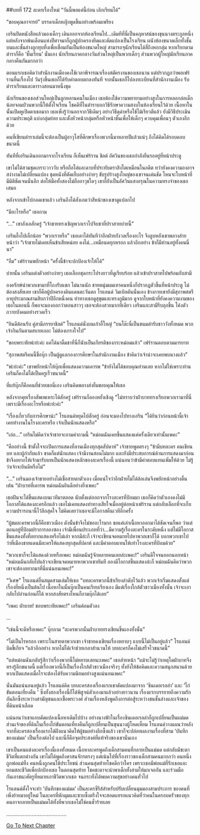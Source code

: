 ##บทที่ 172 ละครเรื่องใหม่
“วันนี้พอแค่นี้ก่อน เลิกเรียนได้”


“ขอบคุณอาจารย์” บรรดาเด็กหญิงพูดขึ้นอย่างพร้อมเพรียง


เอรินปิดหนังสือแล้วมองเด็กๆ เดินออกจากห้องเรียนไป...เดิมทีที่นี่เป็นคฤหาสน์ของขุนนางตระกูลหนึ่ง แต่หลังจากพ้นเดือนแห่งปีศาจมาก็ถูกผู้ปกครองยึดและดัดแปลงเป็นโรงเรียน ผนังห้องขนาดเล็กทั้งชั้นบนและชั้นล่างถูกทุบทิ้งเพื่อเชื่อมกันเป็นห้องขนาดใหญ่ สามารถจุนักเรียนได้สี่ถึงหกกลุ่ม หากเรียกตามตำราก็คือ ‘ชั้นเรียน’ นั่นเอง นักเรียนภาคกลางวันส่วนใหญ่เป็นพวกเด็กๆ ส่วนพวกผู้ใหญ่มักเรียนภาคกลางคืนกันมากกว่า


ตอนแรกเธอคิดว่าสำนักงานเมืองคงใช้เวลาพิจารณาเรื่องสมัครงานของเธอนาน แต่ปรากฏกว่าพอเฟร์รานยื่นเรื่องไป วันรุ่งขึ้นเธอก็ได้รับคำตอบตกลงทันที จากนั้นเธอก็ไปลงทะเบียนที่สำนักงานเมือง รับตำราเรียนและตารางสอนมาหนึ่งชุด


นักเรียนของเธอส่วนใหญ่เป็นลูกหลานคนในเมือง เธอต้องใช้ความพยายามอย่างสูงในการหลอกล่อเด็กน้อยจอมป่วนพวกนี้ให้ตั้งใจเรียน โชคดีที่ในตำราบอกวิธีรักษาความสงบในห้องเรียนไว้ด้วย เนื้อหาในนั้นเปิดหูเปิดตาเธอมาก เธอเพิ่งรู้ว่านอกจากวิธีเดิมๆ อย่างวิธีดุด่าหรือใช้ไม้เรียวตีแล้ว ยังมีวิธีประเมินความประพฤติ แบ่งกลุ่มย่อย และตั้งหัวหน้ากลุ่มหรือหัวหน้าชั้นเพื่อให้เด็กๆ ควบคุมเพื่อนๆ ตัวเองอีกด้วย


คนที่เขียนตำราเล่มนี้จะต้องเป็นผู้อาวุโสที่ศึกษาเรื่องพวกนี้มาหลายปีแล้วแน่ๆ ถึงได้คิดได้รอบคอบขนาดนี้


ทันทีที่เอรินเดินออกมาจากโรงเรียน ก็เห็นเฟร์ราน ชิลต์ อัศวินของเธอกำลังยืนรออยู่ที่หน้าประตู


เขาไม่ได้สวมชุดเกราะวาววับ หรือถือโล่และดาบที่ประทับตราสิงโตเหมือนในอดีต ทว่ายังคงความองอาจสง่างามไม่เปลี่ยนแปลง ชุดหนังที่ตัดเย็บอย่างง่ายๆ ขับรูปร่างสูงใหญ่ของเขาจนเด่นชัด ไหนจะใบหน้าที่มีมิติชัดเจนนั่นอีก ต่อให้มือทั้งสองไม่ถืออาวุธใดๆ เขาก็ยังเป็นอัศวินแสงอรุณในความทรงจำของเธอเสมอ


หลังจากเข้าไปกอดเขาแล้ว เอรินถึงได้สังเกตว่าสีหน้าของเขาดูแปลกไป


“มีอะไรหรือ” เธอถาม


“...” เขาลังเลสักครู่ “เจ้าชายทรงเชิญพวกเราไปจิบชาที่ปราสาทบ่ายนี้”


เอรินอึ้งไปเล็กน้อย “พวกเราหรือ” เธอเดาได้ทันทีว่าอีกฝ่ายกังวลเรื่องอะไร จึงลูบหลังเขาพลางส่ายหน้าว่า “เจ้าชายไม่เคยเห็นข้าเสียหน่อย คงไม่...เหมือนดยุกหรอก แล้วอีกอย่าง ข้าก็มีท่านอยู่ทั้งคนนี่นา”


“อืม” เฟร์รานพยักหน้า “ครั้งนี้ข้าจะปกป้องเจ้าให้ได้”


บ่ายนั้น เอรินแต่งตัวอย่างง่ายๆ เธอเลือกชุดกระโปรงยาวที่ดูเรียบร้อย แล้วเข้าปราสาทไปพร้อมกับสามี


องครักษ์นำพวกเขามาที่โถงรับแขก ไม่นานนัก ชายหนุ่มผมเทาคนหนึ่งก็ปรากฏตัวขึ้นที่หน้าประตู ไม่ต้องสงสัยเลย เขาก็คือผู้ปกครองดินแดนตะวันตก โรแลนด์ วิมเบิลดันนั่นเอง ข้างกายเขายังมีสุภาพสตรีอายุประมาณสามสิบกว่าปีอีกหนึ่งคน ท่าทางเธอดูสุขุมและทรงภูมิมาก ดูจากใบหน้าที่ยังคงความงามของเธอในตอนนี้ ก็พอจะมองออกว่าตอนสาวๆ เธอจะต้องสวยมากทีเดียว เอรินและสามีรีบลุกขึ้น โค้งตัวถวายบังคมอย่างรวดเร็ว


“ยินดีต้อนรับ คู่สามีภรรยาชิลต์” โรแลนด์นั่งบนเก้าอี้ใหญ่ “บนโต๊ะนี่เป็นขนมตำรับชาววังทั้งหมด พวกเจ้ากินกันตามสบายเถอะ ไม่ต้องเกรงใจไป”


“ขอบพระทัยพ่ะย่ะค่ะ แค่ได้มาดื่มชาที่นี่ก็นับเป็นเกียรติของกระหม่อมแล้ว” เฟร์รานตอบตามมารยาท


“สุภาพสตรีคนนี้ชื่อบุ๊ก เป็นผู้ดูแลกองการศึกษาในสำนักงานเมือง ข้าคิดว่าเจ้าน่าจะเคยพบนางแล้ว”


“พ่ะย่ะค่ะ” เขาพยักหน้าให้บุ๊กเพื่อแสดงความเคารพ “ข้ายังไม่ได้ขอบคุณท่านเลย หากไม่ใช่เพราะท่าน เอรินก็คงไม่ได้เป็นครูเร็วขนาดนี้”


ที่แท้บุ๊กก็คือคนที่ช่วยเธอนี่เอง เอรินคิดพลางส่งยิ้มขอบคุณให้เธอ


หลังจากคุยเรื่องสัพเพเหระได้สักครู่ เฟร์รานก็ลองหยั่งเชิงดู “ไม่ทราบว่าฝ่าบาททรงเรียกพวกเรามาที่นี่เพราะมีเรื่องอะไรหรือพ่ะย่ะค่ะ”


“เรื่องเกี่ยวกับการศึกษาน่ะ” โรแลนด์หยุดไปสักครู่ ก่อนจะมองไปทางเอริน “ได้ยินว่าก่อนหน้านี้เจ้าเคยทำงานในโรงละครหรือ เจ้าเป็นนักแสดงหรือ”


“เอ่อ...” เอรินไม่คิดว่าเจ้าชายจะถามคำถามนี้ “หม่อมฉันเคยขึ้นแสดงแค่ครั้งเดียวเท่านั้นเพคะ”


“คืออย่างนี้ ข้าตั้งใจจะเปิดการแสดงที่ลานเมืองทุกสุดสัปดาห์” เจ้าชายพูดตรงๆ “ข้ามีบทละคร คนเขียนบท และผู้กำกับแล้ว ขาดก็แต่นักแสดง เจ้ามีงานสอนไม่มาก และยังมีประสบการณ์ด้านการแสดงมาก่อน ข้าจึงอยากให้เจ้ามารับบทเป็นนักแสดงหลักของละครเรื่องนี้ แน่นอนว่าข้ามีค่าตอบแทนเพิ่มให้ด้วย ไม่รู้ว่าเจ้าจะยินดีหรือไม่”


“...” เอรินมองเจ้าชายอย่างไม่เชื่อสายตาตัวเอง เมื่อแน่ใจว่าอีกฝ่ายไม่ได้ล้อเล่นจึงพยักหน้าอย่างตื่นเต้น “ฝ่าบาทที่เคารพ หม่อมฉันยินดีอย่างยิ่งเพคะ”


เธอฝันจะได้ขึ้นแสดงบนเวทีมาตลอด นับตั้งแต่ออกจากโรงละครที่ป้อมมา เธอก็คิดว่าตัวเองคงไม่มีโอกาสได้แสดงละครอีกแล้ว เธอไม่เคยแสดงท่าทางเสียใจเมื่ออยู่ต่อหน้าเฟร์ราน แต่กลับเลือกที่จะเก็บความปรารถนานี้ไว้ลึกสุดใจ ไม่คิดเลยว่าเธอจะมีโอกาสคืนเวทีอีกครั้ง


“ผู้ชมละครพวกนี้ก็คือชาวเมือง ดังนั้นข้าจึงไม่ขออะไรมาก ขอแค่เล่าเนื้อหาออกมาได้ชัดเจนก็พอ ว่าแต่ตอนอยู่ที่ป้อมปราการลองซอง เจ้ามีเพื่อนประเภทที่ว่า...มีความรู้เรื่องละครในระดับหนึ่ง แต่ไม่มีโอกาสขึ้นแสดงทั้งที่อยากแสดงหรือไม่เล่า หากมีล่ะก็ เจ้าจะเขียนจดหมายไปหาพวกเขาก็ได้ บอกพวกเขาไปว่าที่เมืองชายแดนมีละครให้แสดงทุกสุดสัปดาห์ และมีค่าตอบแทนให้เท่าโรงละครที่ป้อมด้วย”


“พวกเขาก็จะได้แสดงด้วยหรือเพคะ หม่อมฉันรู้จักหลายคนเลยล่ะเพคะ!” เอรินดีใจจนออกนอกหน้า “หม่อมฉันกลับไปแล้วจะเขียนจดหมายหาพวกเขาทันที ลองมีโอกาสขึ้นแสดงล่ะก็ หม่อมฉันคิดว่าพวกเขาจะต้องอยากมาที่นี่แน่นอนเพคะ!”


“วิเศษ” โรแลนด์ยื่นสมุดสามเล่มให้เธอ “บทละครพวกนี้ข้าเรียงลำดับไว้แล้ว พวกเจ้าเริ่มแสดงตั้งแต่เรื่องที่หนึ่งเป็นต้นไป เนื้อหาในนั้นบุ๊กเป็นคนเรียบเรียงเอง มีแต่เรื่องใกล้ตัวชาวเมืองทั้งนั้น เจ้าจะเอากลับไปอ่านก่อนก็ได้ หากสงสัยตรงไหนก็ถามบุ๊กได้เลย”


“เพคะ ฝ่าบาท! ขอบพระทัยเพคะ!” เอรินค้อมตัวลง


...


“เช่นนี้จะดีหรือเพคะ” บุ๊กถาม “ละครพวกนั้นฝ่าบาททรงเขียนขึ้นเองทั้งนั้น”


“ไม่เป็นไรหรอก เพราะในสายตาพวกเขา เจ้าชายคงเขียนเรื่องหยาบๆ แบบนี้ไม่เป็นอยู่แล้ว” โรแลนด์บิดขี้เกียจ “แล้วอีกอย่าง หากไม่ได้เจ้าช่วยเกลาสำนวนให้ บทละครก็คงไม่เสร็จไวขนาดนี้”


“แต่หม่อมฉันกลับรู้สึกว่าเรื่องพวกนี้ไม่หยาบเลยนะเพคะ” เธอส่ายหน้า “แม้จะไม่รู้ว่าเหตุใดฝ่าบาทจึงทรงรู้ลึกขนาดนี้ แต่เรื่องพวกนี้ก็เป็นเรื่องใกล้ตัวชาวเมืองจริงๆ ทั้งยังให้ข้อคิดและความสนุกสนานด้วย หากเปิดแสดงเมื่อไรจะต้องได้รับความนิยมอย่างสูงแน่นอนเพคะ”


นั่นมันแน่นอนอยู่แล้ว โรแลนด์คิด บทละครสองเรื่องแรกเขาดัดแปลงมาจาก ‘ซินเดอเรลล่า’ และ ‘ไก่ขันตอนเที่ยงคืน ’ ซึ่งทั้งสองเรื่องนี้ก็ได้พิสูจน์ตัวเองมาแล้วอย่างยาวนาน เรื่องแรกบรรยายถึงความรักอันลึกซึ้งระหว่างสามัญชนและเชื้อพระวงศ์ ส่วนเรื่องหลังพูดถึงการต่อสู้ระหว่างชนชั้นล่างและเจ้าของที่ดินหน้าเลือด


แน่นอนว่าเขาแอบดัดแปลงเนื้อหาเดิมไปบ้าง อย่างนางฟ้าในเรื่องซินเดอเรลล่าก็ถูกเปลี่ยนเป็นแม่มด ส่วนเจ้าของที่ดินในเรื่องไก่ขันตอนเที่ยงคืนก็ถูกเปลี่ยนเป็นขุนนางผู้โหดเหี้ยม โรแลนด์วางแผนว่าหลังจากที่ละครสองเรื่องแรกได้ฝังแนวคิดให้ผู้ชมอย่างลึกซึ้งแล้ว เขาก็จะปล่อยผลงานเรื่องที่สาม ‘บันทึกของแม่มด’ เป็นเรื่องต่อไป และนี่ก็คือจุดประสงค์ที่แท้จริงของเขานั่นเอง


เขาเป็นคนแต่งละครเรื่องนี้เองทั้งหมด เนื้อหาละครพูดถึงเด็กสามคนที่กลายเป็นแม่มด แต่กลับมีชะตาชีวิตที่แตกต่างกัน เขาไม่ได้พูดถึงศาสนจักรตรงๆ แต่เน้นไปที่เรื่องราวของเด็กสามคนมากกว่า คนหนึ่งถูกพ่อแม่ทิ้ง คนหนึ่งถูกคนใช้ประโยชน์ ส่วนคนสุดท้ายโชคดีกว่าใคร เพราะเธอมีพ่อแม่ที่รักเธอและยอมสละชีวิตเพื่อปกป้องเธอ ในตอนสุดท้าย โชคชะตาจะนำพาเด็กทั้งสามให้มาเจอกัน และร่วมมือกันเอาชนะศัตรูที่หมายเอาชีวิตพวกเธอ จนกระทั่งได้พบความสุขอย่างคนทั่วไป


โรแลนด์ตั้งใจจะทำ ‘บันทึกของแม่มด’ เป็นละครซีรีส์สำหรับปรับเปลี่ยนมุมมองสามประการ ของคนที่เพิ่งย้ายมาอยู่ใหม่ ในละครที่หักมุมและซาบซึ้งตรึงใจจะสอดแทรกแนวคิดที่ว่าคนในครอบครัวของทุกคนอาจกลายเป็นแม่มดได้ทั้งที่พวกเธอไม่ใช่คนชั่วร้ายเลย


........................................




[Go To Next Chapter]( ./85.md)